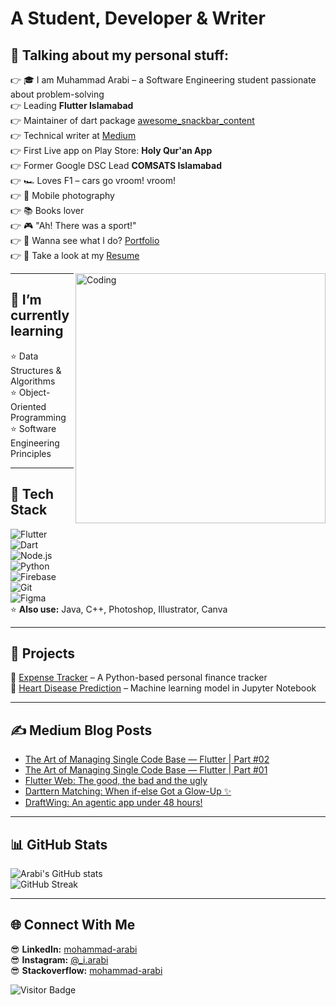 # A Student, Developer & Writer

## 💬 Talking about my personal stuff:
👉 🎓 I am Muhammad Arabi – a Software Engineering student passionate about problem-solving  
👉 Leading **Flutter Islamabad**  
👉 Maintainer of dart package [awesome_snackbar_content](https://pub.dev/packages/awesome_snackbar_content)  
👉 Technical writer at [Medium](https://medium.com/)  
👉 First Live app on Play Store: **Holy Qur'an App**  
👉 Former Google DSC Lead **COMSATS Islamabad**  
👉 🏎️ Loves F1 – cars go vroom! vroom!  
👉 📸 Mobile photography  
👉 📚 Books lover  
👉 🎮 "Ah! There was a sport!"  
👉 👀 Wanna see what I do? [Portfolio](#)  
👉 📄 Take a look at my [Resume](#)  

<img align="right" alt="Coding" width="400" src="https://user-images.githubusercontent.com/74038190/225813708-98b745f2-7d22-48cf-9150-083f1b00d6c9.gif">

---

## 🌱 I’m currently learning  
⭐ Data Structures & Algorithms  
⭐ Object-Oriented Programming  
⭐ Software Engineering Principles  

---

## 🚀 Tech Stack  
![Flutter](https://img.shields.io/badge/Flutter-02569B?style=for-the-badge&logo=flutter&logoColor=white)  
![Dart](https://img.shields.io/badge/Dart-0175C2?style=for-the-badge&logo=dart&logoColor=white)  
![Node.js](https://img.shields.io/badge/Node.js-339933?style=for-the-badge&logo=nodedotjs&logoColor=white)  
![Python](https://img.shields.io/badge/Python-3776AB?style=for-the-badge&logo=python&logoColor=white)  
![Firebase](https://img.shields.io/badge/Firebase-FFCA28?style=for-the-badge&logo=firebase&logoColor=black)  
![Git](https://img.shields.io/badge/GIT-E44C30?style=for-the-badge&logo=git&logoColor=white)  
![Figma](https://img.shields.io/badge/Figma-F24E1E?style=for-the-badge&logo=figma&logoColor=white)  
⭐ **Also use:** Java, C++, Photoshop, Illustrator, Canva  

---

## 💼 Projects  
🔗 [Expense Tracker](https://github.com/arabi-1/Expense-tracker) – A Python-based personal finance tracker  
🔗 [Heart Disease Prediction](https://github.com/arabi-1/Heart_Disease-Prediction-using-ML) – Machine learning model in Jupyter Notebook  

---

## ✍️ Medium Blog Posts  
- [The Art of Managing Single Code Base — Flutter | Part #02](#)  
- [The Art of Managing Single Code Base — Flutter | Part #01](#)  
- [Flutter Web: The good, the bad and the ugly](#)  
- [Darttern Matching: When if-else Got a Glow-Up ✨](#)  
- [DraftWing: An agentic app under 48 hours!](#)  

---

## 📊 GitHub Stats
![Arabi's GitHub stats](https://github-readme-stats.vercel.app/api?username=arabi-1&show_icons=true&theme=radical)  
![GitHub Streak](https://streak-stats.demolab.com?user=arabi-1&theme=radical&hide_border=true)

---

## 🌐 Connect With Me  
😎 **LinkedIn:** [mohammad-arabi](https://www.linkedin.com/in/mohammad-arabi-b62493238/)  
😎 **Instagram:** [@_i.arabi](https://www.instagram.com/_i.arabi?igsh=MThqY3R3YWcyZHNyOA==/)  
😎 **Stackoverflow:** [mohammad-arabi](https://stackoverflow.com/users/25404173/mohammad-arabi/)  

![Visitor Badge](https://komarev.com/ghpvc/?username=arabi-1&style=flat-square&color=blue)
